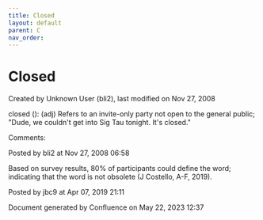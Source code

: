 ```yaml
---
title: Closed
layout: default
parent: C
nav_order:
---
```


# Closed

Created by  Unknown User (bli2), last modified on Nov 27, 2008

closed (): (adj) Refers to an invite-only party not open to the general public; &quot;Dude, we couldn't get into Sig Tau tonight. It's closed.&quot; 

Comments:

Posted by bli2 at Nov 27, 2008 06:58

Based on survey results, 80% of participants could define the word; indicating that the word is not obsolete (J Costello, A-F, 2019).

Posted by jbc9 at Apr 07, 2019 21:11

Document generated by Confluence on May 22, 2023 12:37


